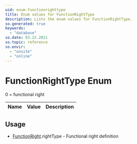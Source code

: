 ```yaml
---
uid: enum-functionrighttype
title: Enum values for FunctionRightType
description: Lists the enum values for FunctionRightType.
so.generated: true
keywords:
  - "database"
so.date: 03.22.2021
so.topic: reference
so.envir:
  - "onsite"
  - "online"
---
```


# FunctionRightType Enum

0 = functional right

| Name | Value | Description |
|------|-------|-------------|

## Usage

* [FunctionRight](../functionright.md).rightType - Functional right definition
